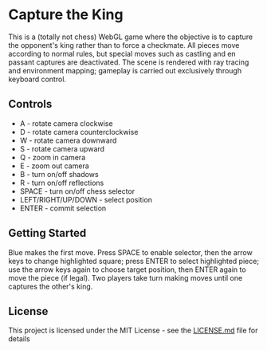# Capture the King

This is a (totally not chess) WebGL game where the objective is to capture the opponent's king rather than to force a checkmate. All pieces move according to normal rules, but special moves such as castling and en passant captures are deactivated. The scene is rendered with ray tracing and environment mapping; gameplay is carried out exclusively through keyboard control.

## Controls

* A - rotate camera clockwise
* D - rotate camera counterclockwise
* W - rotate camera downward
* S - rotate camera upward
* Q - zoom in camera
* E - zoom out camera
* B - turn on/off shadows
* R - turn on/off reflections
* SPACE - turn on/off chess selector
* LEFT/RIGHT/UP/DOWN - select position
* ENTER - commit selection

## Getting Started

Blue makes the first move. Press SPACE to enable selector, then the arrow keys to change highlighted square; press ENTER to select highlighted piece; use the arrow keys again to choose target position, then ENTER again to move the piece (if legal). Two players take turn making moves until one captures the other's king.

## License

This project is licensed under the MIT License - see the [LICENSE.md](LICENSE.md) file for details